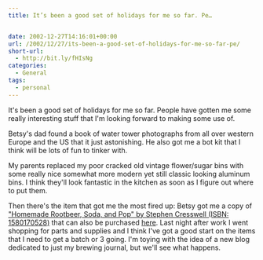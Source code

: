 ```yaml
---
title: It’s been a good set of holidays for me so far. Pe…


date: 2002-12-27T14:16:01+00:00
url: /2002/12/27/its-been-a-good-set-of-holidays-for-me-so-far-pe/
short-url:
  - http://bit.ly/fHIsNg
categories:
  - General
tags:
  - personal
---
```

It's been a good set of holidays for me so far. People have gotten me some really interesting stuff that I'm looking forward to making some use of.

Betsy's dad found a book of water tower photographs from all over western Europe and the US that it just astonishing. He also got me a bot kit that I think will be lots of fun to tinker with.

My parents replaced my poor cracked old vintage flower/sugar bins with some really nice somewhat more modern yet still classic looking aluminum bins. I think they'll look fantastic in the kitchen as soon as I figure out where to put them.

Then there's the item that got me the most fired up: Betsy got me a copy of <a href="http://www.amazon.com/exec/obidos/tg/detail/-/1580170528/qid=1040998356/sr=8-1/ref=sr_8_1/103-5493990-8123067?v=glance&#038;s=books&#038;n=507846">"Homemade Rootbeer, Soda, and Pop" by Stephen Cresswell (ISBN: 1580170528)</a> that can also be purchased <a href="http://www.northernbrewer.com/other-books.html">here</a>. Last night after work I went shopping for parts and supplies and I think I've got a good start on the items that I need to get a batch or 3 going. I'm toying with the idea of a new blog dedicated to just my brewing journal, but we'll see what happens.